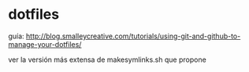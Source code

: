 # dotfiles

guía: http://blog.smalleycreative.com/tutorials/using-git-and-github-to-manage-your-dotfiles/

ver la versión más extensa de makesymlinks.sh que propone
